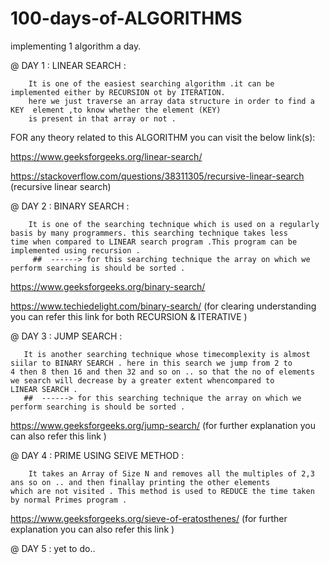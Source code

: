 # 100-days-of-ALGORITHMS
implementing 1 algorithm a day.


@ DAY 1  :
LINEAR SEARCH :

        It is one of the easiest searching algorithm .it can be implemented either by RECURSION ot by ITERATION.
        here we just traverse an array data structure in order to find a KEY  element ,to know whether the element (KEY) 
        is present in that array or not .
       
       
       
       
       
       
       
 FOR any theory related to this ALGORITHM  you can visit the below link(s):
 
 https://www.geeksforgeeks.org/linear-search/
 
 https://stackoverflow.com/questions/38311305/recursive-linear-search  (recursive linear search)
 


@ DAY 2 :
BINARY SEARCH :

        It is one of the searching technique which is used on a regularly basis by many programmers. this searching technique takes less           time when compared to LINEAR search program .This program can be implemented using recursion .
         ##  ------> for this searching technique the array on which we perform searching is should be sorted .
         
 https://www.geeksforgeeks.org/binary-search/
 
https://www.techiedelight.com/binary-search/  (for clearing understanding you can refer this link for both RECURSION & ITERATIVE )


@ DAY 3 :
JUMP SEARCH :
 
       It is another searching technique whose timecomplexity is almost siilar to BINARY SEARCH . here in this search we jump from 2 to        4 then 8 then 16 and then 32 and so on .. so that the no of elements we search will decrease by a greater extent whencompared to        LINEAR SEARCH .
       ##  ------> for this searching technique the array on which we perform searching is should be sorted .
       
https://www.geeksforgeeks.org/jump-search/   (for further explanation you can also refer this link )


@ DAY 4 :
PRIME USING SEIVE METHOD :
 
        It takes an Array of Size N and removes all the multiples of 2,3 ans so on .. and then finallay printing the other elements             which are not visited . This method is used to REDUCE the time taken by normal Primes program .
        
https://www.geeksforgeeks.org/sieve-of-eratosthenes/  (for further explanation you can also refer this link )

@ DAY 5 :
 yet to do..
